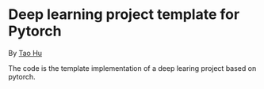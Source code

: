 # Deep learning project template for Pytorch 

By [Tao Hu](https://ecart18.github.io/)

The code is the template implementation of a deep learing project based on pytorch. 

